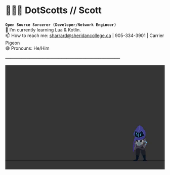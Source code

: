 # 🧑🏼‍💻 DotScotts // Scott

**`Open Source Sorcerer (Developer/Network Engineer)`**  
🌱 I’m currently learning Lua & Kotlin.  
📫 How to reach me: sharrard@sheridancollege.ca | 905-334-3901 | Carrier Pigeon  
😄 Pronouns: He/Him  
  
━━━━━━━━━━━━━━━━━━━━━━━━━━━━━━━━━━━━━━━━━━━  
  
![](profileBannerGif.gif)

<!--
**DotScotts/DotScotts** is a ✨ _special_ ✨ repository because its `README.md` (this file) appears on your GitHub profile.
-->
